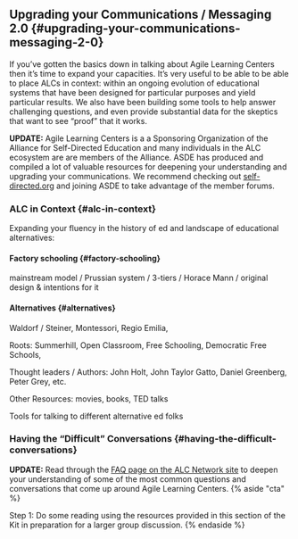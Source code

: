 ## Upgrading your Communications / Messaging 2.0 {#upgrading-your-communications-messaging-2-0}

If you’ve gotten the basics down in talking about Agile Learning Centers then it’s time to expand your capacities. It’s very useful to be able to be able to place ALCs in context: within an ongoing evolution of educational systems that have been designed for particular purposes and yield particular results. We also have been building some tools to help answer challenging questions, and even provide substantial data for the skeptics that want to see “proof” that it works.

****UPDATE:****
Agile Learning Centers is a a Sponsoring Organization of the Alliance for Self-Directed Education and many individuals in the ALC ecosystem are are members of the Alliance. ASDE has produced and compiled a lot of valuable resources for deepening your understanding and  upgrading your communications. We recommend checking out [self-directed.org](/self-directed.org) and joining ASDE to take advantage of the member forums. 

### ALC in Context {#alc-in-context}

Expanding your fluency in the history of ed and landscape of educational alternatives:

#### Factory schooling {#factory-schooling}

mainstream model / Prussian system / 3-tiers / Horace Mann / original design & intentions for it

#### Alternatives {#alternatives}

Waldorf / Steiner, Montessori, Regio Emilia,

Roots: Summerhill, Open Classroom, Free Schooling, Democratic Free Schools,

Thought leaders / Authors: John Holt, John Taylor Gatto, Daniel Greenberg, Peter Grey, etc.

Other Resources: movies, books, TED talks

Tools for talking to different alternative ed folks

### Having the “Difficult” Conversations {#having-the-difficult-conversations}

****UPDATE:****
Read through the [FAQ page on the ALC Network site](https://agilelearningcenters.org/frequently-asked-questions/) to deepen your understanding of some of the most common questions and conversations that come up around Agile Learning Centers. 
{% aside "cta" %}

Step 1: Do some reading using the resources provided in this section of the Kit in preparation for a larger group discussion.
{% endaside %}
